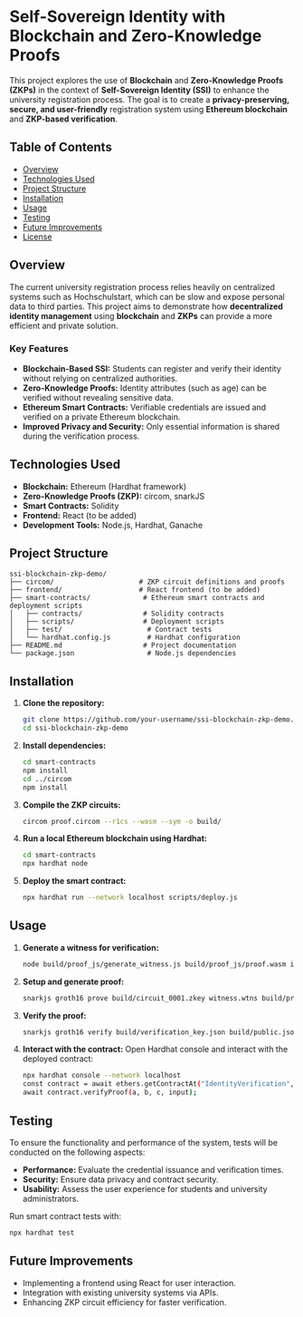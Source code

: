 # Self-Sovereign Identity with Blockchain and Zero-Knowledge Proofs

This project explores the use of **Blockchain** and **Zero-Knowledge Proofs (ZKPs)** in the context of **Self-Sovereign Identity (SSI)** to enhance the university registration process. The goal is to create a **privacy-preserving, secure, and user-friendly** registration system using **Ethereum blockchain** and **ZKP-based verification**.

## Table of Contents
- [Overview](#overview)
- [Technologies Used](#technologies-used)
- [Project Structure](#project-structure)
- [Installation](#installation)
- [Usage](#usage)
- [Testing](#testing)
- [Future Improvements](#future-improvements)
- [License](#license)

## Overview
The current university registration process relies heavily on centralized systems such as Hochschulstart, which can be slow and expose personal data to third parties. This project aims to demonstrate how **decentralized identity management** using **blockchain** and **ZKPs** can provide a more efficient and private solution.

### Key Features
- **Blockchain-Based SSI:** Students can register and verify their identity without relying on centralized authorities.
- **Zero-Knowledge Proofs:** Identity attributes (such as age) can be verified without revealing sensitive data.
- **Ethereum Smart Contracts:** Verifiable credentials are issued and verified on a private Ethereum blockchain.
- **Improved Privacy and Security:** Only essential information is shared during the verification process.

## Technologies Used
- **Blockchain:** Ethereum (Hardhat framework)
- **Zero-Knowledge Proofs (ZKP):** circom, snarkJS
- **Smart Contracts:** Solidity
- **Frontend:** React (to be added)
- **Development Tools:** Node.js, Hardhat, Ganache

## Project Structure
```
ssi-blockchain-zkp-demo/
├── circom/                     # ZKP circuit definitions and proofs
├── frontend/                   # React frontend (to be added)
├── smart-contracts/             # Ethereum smart contracts and deployment scripts
│   ├── contracts/               # Solidity contracts
│   ├── scripts/                 # Deployment scripts
│   ├── test/                     # Contract tests
│   └── hardhat.config.js         # Hardhat configuration
├── README.md                    # Project documentation
└── package.json                  # Node.js dependencies
```

## Installation

1. **Clone the repository:**
   ```bash
   git clone https://github.com/your-username/ssi-blockchain-zkp-demo.git
   cd ssi-blockchain-zkp-demo
   ```

2. **Install dependencies:**
   ```bash
   cd smart-contracts
   npm install
   cd ../circom
   npm install
   ```

3. **Compile the ZKP circuits:**
   ```bash
   circom proof.circom --r1cs --wasm --sym -o build/
   ```

4. **Run a local Ethereum blockchain using Hardhat:**
   ```bash
   cd smart-contracts
   npx hardhat node
   ```

5. **Deploy the smart contract:**
   ```bash
   npx hardhat run --network localhost scripts/deploy.js
   ```

## Usage

1. **Generate a witness for verification:**
   ```bash
   node build/proof_js/generate_witness.js build/proof_js/proof.wasm input.json witness.wtns
   ```

2. **Setup and generate proof:**
   ```bash
   snarkjs groth16 prove build/circuit_0001.zkey witness.wtns build/proof.json build/public.json
   ```

3. **Verify the proof:**
   ```bash
   snarkjs groth16 verify build/verification_key.json build/public.json build/proof.json
   ```

4. **Interact with the contract:**
   Open Hardhat console and interact with the deployed contract:
   ```bash
   npx hardhat console --network localhost
   const contract = await ethers.getContractAt("IdentityVerification", "DEPLOYED_CONTRACT_ADDRESS");
   await contract.verifyProof(a, b, c, input);
   ```

## Testing
To ensure the functionality and performance of the system, tests will be conducted on the following aspects:
- **Performance:** Evaluate the credential issuance and verification times.
- **Security:** Ensure data privacy and contract security.
- **Usability:** Assess the user experience for students and university administrators.

Run smart contract tests with:
```bash
npx hardhat test
```

## Future Improvements
- Implementing a frontend using React for user interaction.
- Integration with existing university systems via APIs.
- Enhancing ZKP circuit efficiency for faster verification.
